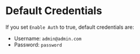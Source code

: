 # Default Credentials

If you set `Enable Auth` to true, default credentials are:

- Username: `admin@admin.com`
- Password: `password`
